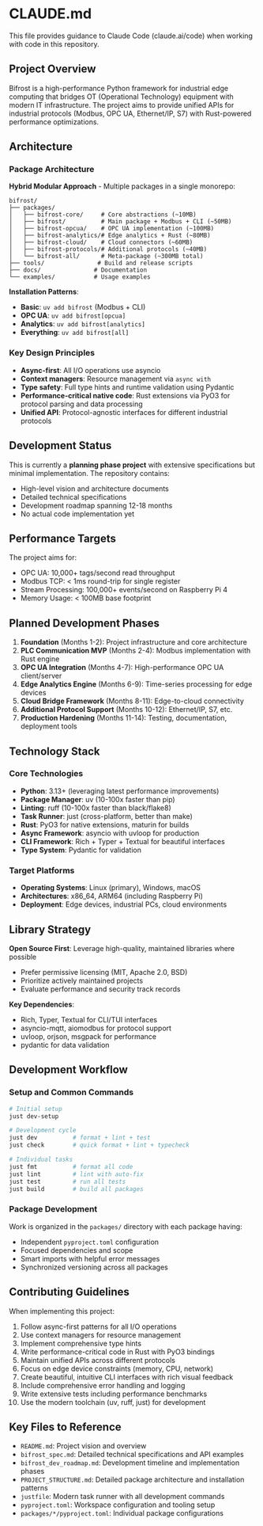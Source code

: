 # CLAUDE.md

This file provides guidance to Claude Code (claude.ai/code) when working with code in this repository.

## Project Overview

Bifrost is a high-performance Python framework for industrial edge computing that bridges OT (Operational Technology) equipment with modern IT infrastructure. The project aims to provide unified APIs for industrial protocols (Modbus, OPC UA, Ethernet/IP, S7) with Rust-powered performance optimizations.

## Architecture

### Package Architecture

**Hybrid Modular Approach** - Multiple packages in a single monorepo:

```
bifrost/
├── packages/
│   ├── bifrost-core/     # Core abstractions (~10MB)
│   ├── bifrost/          # Main package + Modbus + CLI (~50MB)  
│   ├── bifrost-opcua/    # OPC UA implementation (~100MB)
│   ├── bifrost-analytics/# Edge analytics + Rust (~80MB)
│   ├── bifrost-cloud/    # Cloud connectors (~60MB)
│   ├── bifrost-protocols/# Additional protocols (~40MB)
│   └── bifrost-all/      # Meta-package (~300MB total)
├── tools/               # Build and release scripts
├── docs/               # Documentation
└── examples/           # Usage examples
```

**Installation Patterns**:
- **Basic**: `uv add bifrost` (Modbus + CLI)
- **OPC UA**: `uv add bifrost[opcua]`  
- **Analytics**: `uv add bifrost[analytics]`
- **Everything**: `uv add bifrost[all]`

### Key Design Principles

- **Async-first**: All I/O operations use asyncio
- **Context managers**: Resource management via `async with`
- **Type safety**: Full type hints and runtime validation using Pydantic
- **Performance-critical native code**: Rust extensions via PyO3 for protocol parsing and data processing
- **Unified API**: Protocol-agnostic interfaces for different industrial protocols

## Development Status

This is currently a **planning phase project** with extensive specifications but minimal implementation. The repository contains:

- High-level vision and architecture documents
- Detailed technical specifications
- Development roadmap spanning 12-18 months
- No actual code implementation yet

## Performance Targets

The project aims for:

- OPC UA: 10,000+ tags/second read throughput
- Modbus TCP: < 1ms round-trip for single register
- Stream Processing: 100,000+ events/second on Raspberry Pi 4
- Memory Usage: < 100MB base footprint

## Planned Development Phases

1. **Foundation** (Months 1-2): Project infrastructure and core architecture
1. **PLC Communication MVP** (Months 2-4): Modbus implementation with Rust engine
1. **OPC UA Integration** (Months 4-7): High-performance OPC UA client/server
1. **Edge Analytics Engine** (Months 6-9): Time-series processing for edge devices
1. **Cloud Bridge Framework** (Months 8-11): Edge-to-cloud connectivity
1. **Additional Protocol Support** (Months 10-12): Ethernet/IP, S7, etc.
1. **Production Hardening** (Months 11-14): Testing, documentation, deployment tools

## Technology Stack

### Core Technologies

- **Python**: 3.13+ (leveraging latest performance improvements)
- **Package Manager**: uv (10-100x faster than pip)
- **Linting**: ruff (10-100x faster than black/flake8)
- **Task Runner**: just (cross-platform, better than make)
- **Rust**: PyO3 for native extensions, maturin for builds
- **Async Framework**: asyncio with uvloop for production
- **CLI Framework**: Rich + Typer + Textual for beautiful interfaces
- **Type System**: Pydantic for validation

### Target Platforms

- **Operating Systems**: Linux (primary), Windows, macOS
- **Architectures**: x86_64, ARM64 (including Raspberry Pi)
- **Deployment**: Edge devices, industrial PCs, cloud environments

## Library Strategy

**Open Source First**: Leverage high-quality, maintained libraries where possible

- Prefer permissive licensing (MIT, Apache 2.0, BSD)
- Prioritize actively maintained projects
- Evaluate performance and security track records

**Key Dependencies**:

- Rich, Typer, Textual for CLI/TUI interfaces
- asyncio-mqtt, aiomodbus for protocol support
- uvloop, orjson, msgpack for performance
- pydantic for data validation

## Development Workflow

### Setup and Common Commands

```bash
# Initial setup
just dev-setup

# Development cycle
just dev          # format + lint + test
just check        # quick format + lint + typecheck

# Individual tasks  
just fmt          # format all code
just lint         # lint with auto-fix
just test         # run all tests
just build        # build all packages
```

### Package Development

Work is organized in the `packages/` directory with each package having:
- Independent `pyproject.toml` configuration
- Focused dependencies and scope
- Smart imports with helpful error messages
- Synchronized versioning across all packages

## Contributing Guidelines

When implementing this project:

1. Follow async-first patterns for all I/O operations
1. Use context managers for resource management
1. Implement comprehensive type hints
1. Write performance-critical code in Rust with PyO3 bindings
1. Maintain unified APIs across different protocols
1. Focus on edge device constraints (memory, CPU, network)
1. Create beautiful, intuitive CLI interfaces with rich visual feedback
1. Include comprehensive error handling and logging
1. Write extensive tests including performance benchmarks
1. Use the modern toolchain (uv, ruff, just) for development

## Key Files to Reference

- `README.md`: Project vision and overview
- `bifrost_spec.md`: Detailed technical specifications and API examples
- `bifrost_dev_roadmap.md`: Development timeline and implementation phases
- `PROJECT_STRUCTURE.md`: Detailed package architecture and installation patterns
- `justfile`: Modern task runner with all development commands
- `pyproject.toml`: Workspace configuration and tooling setup
- `packages/*/pyproject.toml`: Individual package configurations
